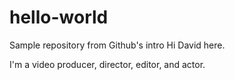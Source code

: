 # hello-world
Sample repository from Github's intro
Hi David here.

I'm a video producer, director, editor, and actor.
